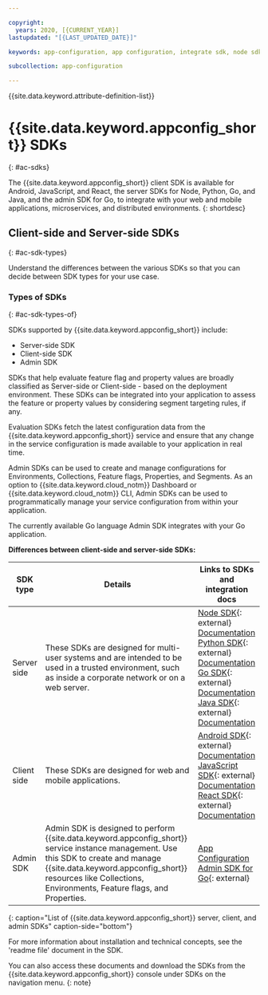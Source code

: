 ```yaml
---

copyright:
  years: 2020, [{CURRENT_YEAR}]
lastupdated: "[{LAST_UPDATED_DATE}]"

keywords: app-configuration, app configuration, integrate sdk, node sdk, npm, sdk, android sdk, android, python sdk, python, go, golang, java server sdk, java, go admin sdk

subcollection: app-configuration

---
```


{{site.data.keyword.attribute-definition-list}}

# {{site.data.keyword.appconfig_short}} SDKs
{: #ac-sdks}

The {{site.data.keyword.appconfig_short}} client SDK is available for Android, JavaScript, and React, the server SDKs for Node, Python, Go, and Java, and the admin SDK for Go, to integrate with your web and mobile applications, microservices, and distributed environments.
{: shortdesc}

## Client-side and Server-side SDKs
{: #ac-sdk-types}

Understand the differences between the various SDKs so that you can decide between SDK types for your use case.

### Types of SDKs
{: #ac-sdk-types-of}

SDKs supported by {{site.data.keyword.appconfig_short}} include:

- Server-side SDK
- Client-side SDK
- Admin SDK

SDKs that help evaluate feature flag and property values are broadly classified as Server-side or Client-side - based on the deployment environment. These SDKs can be integrated into your application to assess the feature or property values by considering segment targeting rules, if any.

Evaluation SDKs fetch the latest configuration data from the {{site.data.keyword.appconfig_short}} service and ensure that any change in the service configuration is made available to your application in real time.

Admin SDKs can be used to create and manage configurations for Environments, Collections, Feature flags, Properties, and Segments. As an option to {{site.data.keyword.cloud_notm}} Dashboard or {{site.data.keyword.cloud_notm}} CLI, Admin SDKs can be used to programmatically manage your service configuration from within your application.

The currently available Go language Admin SDK integrates with your Go application.

**Differences between client-side and server-side SDKs:**

|SDK type |Details |Links to SDKs and integration docs |
| -- | -- | -- |
|Server side|These SDKs are designed for multi-user systems and are intended to be used in a trusted environment, such as inside a corporate network or on a web server.|[Node SDK](https://github.com/IBM/appconfiguration-node-sdk){: external}</br>[Documentation](/docs/app-configuration?topic=app-configuration-ac-integrate-sdks)</br>[Python SDK](https://github.com/IBM/appconfiguration-python-sdk){: external}</br>[Documentation](/docs/app-configuration?topic=app-configuration-ac-python)</br>[Go SDK](https://github.com/IBM/appconfiguration-go-sdk){: external}</br>[Documentation](/docs/app-configuration?topic=app-configuration-ac-golang)</br>[Java SDK](https://github.com/IBM/appconfiguration-java-sdk){: external}</br>[Documentation](/docs/app-configuration?topic=app-configuration-ac-java) |
|Client side|These SDKs are designed for web and mobile applications.|[Android SDK](https://github.com/IBM/appconfiguration-android-client-sdk){: external}</br>[Documentation](/docs/app-configuration?topic=app-configuration-ac-integrate-sdks-android)</br>[JavaScript SDK](https://github.com/IBM/appconfiguration-js-client-sdk){: external}</br>[Documentation](/docs/app-configuration?topic=app-configuration-ac-javascript)</br>[React SDK](https://github.com/IBM/appconfiguration-react-client-sdk){: external}</br>[Documentation](/docs/app-configuration?topic=app-configuration-ac-react)|
|Admin SDK|Admin SDK is designed to perform {{site.data.keyword.appconfig_short}} service instance management. Use this SDK to create and manage {{site.data.keyword.appconfig_short}} resources like Collections, Environments, Feature flags, and Properties.|[App Configuration Admin SDK for Go](https://cloud.ibm.com/apidocs/app-configuration?code=go){: external}|
{: caption="List of {{site.data.keyword.appconfig_short}} server, client, and admin SDKs" caption-side="bottom"}

For more information about installation and technical concepts, see the 'readme file' document in the SDK.

You can also access these documents and download the SDKs from the {{site.data.keyword.appconfig_short}} console under SDKs on the navigation menu.
{: note}
